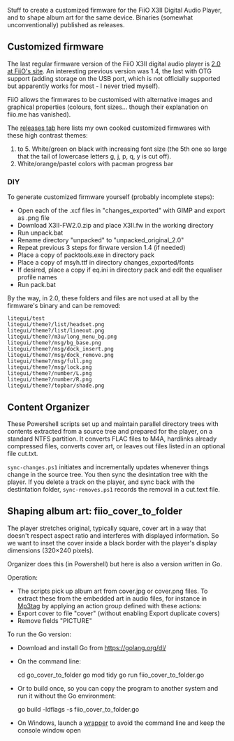 Stuff to create a customized firmware for the FiiO X3II Digital Audio Player, and to shape album art for the same device. Binaries (somewhat unconventionally) published as releases.

## Customized firmware
The last regular firmware version of the FiiO X3II digital audio player is [2.0 at FiiO's site](hhttps://forum.fiio.com/firmwareDown.do). An interesting previous version was 1.4, the last with OTG support (adding storage on the USB port, which is not officially supported but apparently works for most - I never tried myself).
 
FiiO allows the firmwares to be customised with alternative images and graphical properties (colours, font sizes… though their explanation on fiio.me has vanished).

The [releases tab](https://github.com/ssomers/FiiO-X3II/releases) here lists my own cooked customized firmwares with these high contrast themes:
 1. to 5. White/green on black with increasing font size (the 5th one so large that the tail of lowercase letters g, j, p, q, y is cut off).
 6. White/orange/pastel colors with pacman progress bar

### DIY
To generate customized firmware yourself (probably incomplete steps):
* Open each of the .xcf files in "changes_exported" with GIMP and export as .png file
* Download X3II-FW2.0.zip and place X3II.fw in the working directory
* Run unpack.bat
* Rename directory "unpacked" to "unpacked_original_2.0"
* Repeat previous 3 steps for firware version 1.4 (if needed)
* Place a copy of packtools.exe in directory pack
* Place a copy of msyh.ttf in directory changes_exported/fonts
* If desired, place a copy if eq.ini in directory pack and edit the equaliser profile names
* Run pack.bat

By the way, in 2.0, these folders and files are not used at all by the firmware's binary and can be removed:

    litegui/test
    litegui/theme?/list/headset.png
    litegui/theme?/list/lineout.png
    litegui/theme?/m3u/long_menu_bg.png
    litegui/theme?/msg/bg_base.png
    litegui/theme?/msg/dock_insert.png
    litegui/theme?/msg/dock_remove.png
    litegui/theme?/msg/full.png
    litegui/theme?/msg/lock.png
    litegui/theme?/number/L.png
    litegui/theme?/number/R.png
    litegui/theme?/topbar/shade.png

## Content Organizer

These Powershell scripts set up and maintain parallel directory trees with contents extracted from a source tree and prepared for the player, on a standard NTFS partition. It converts FLAC files to M4A, hardlinks already compressed files, converts cover art, or leaves out files listed in an optional file cut.txt.

`sync-changes.ps1` initiates and incrementally updates whenever things change in the source tree. You then sync the desintation tree with the player. If you delete a track on the player, and sync back with the destintation folder, `sync-removes.ps1` records the removal in a cut.text file.

## Shaping album art: fiio_cover_to_folder

The player stretches original, typically square, cover art in a way that doesn't respect aspect ratio and interferes with displayed information.
So we want to inset the cover inside a black border with the player's display dimensions (320×240 pixels).

Organizer does this (in Powershell) but here is also a version written in Go.

Operation:

* The scripts pick up album art from cover.jpg or cover.png files. To extract these from the embedded art in audio files, for instance in [Mp3tag](http://www.mp3tag.de/en/) by applying an action group defined with these actions:
 * Export cover to file "cover" (without enabling Export duplicate covers)
 * Remove fields "PICTURE"

To run the Go version:

* Download and install Go from https://golang.org/dl/
* On the command line:

    cd go_cover_to_folder
    go mod tidy
    go run fiio_cover_to_folder.go

* Or to build once, so you can copy the program to another system and run it without the Go environment:

    go build -ldflags -s fiio_cover_to_folder.go
    
* On Windows, launch a [wrapper](fiio_cover_to_folder.cmd) to avoid the command line and keep the console window open
